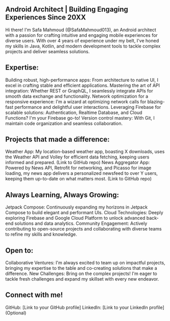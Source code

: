 
## Android Architect | Building Engaging Experiences Since 20XX

Hi there! I'm Safa Mahmoud (@SafaMahmoud013), an Android architect with a passion for crafting intuitive and engaging mobile experiences for diverse users. With over 4 years of experience under my belt, I've honed my skills in Java, Kotlin, and modern development tools to tackle complex projects and deliver seamless solutions.

## Expertise:
Building robust, high-performance apps: From architecture to native UI, I excel in crafting stable and efficient applications.
Mastering the art of API integration: Whether REST or GraphQL, I seamlessly integrate APIs for smooth data exchange and functionality.
Network optimization for a responsive experience: I'm a wizard at optimizing network calls for blazing-fast performance and delightful user interactions.
Leveraging Firebase for scalable solutions: Authentication, Realtime Database, and Cloud Functions? I'm your Firebase go-to!
Version control mastery: With Git, I maintain code organization and seamless collaboration.

## Projects that made a difference:
Weather App: My location-based weather app, boasting X downloads, uses the Weather API and Volley for efficient data fetching, keeping users informed and prepared. (Link to GitHub repo)
News Aggregator App: Powered by News API, Retrofit for networking, and Picasso for image loading, my news app delivers a personalized newsfeed to over Y users, keeping them up-to-date on what matters most. (Link to GitHub repo)

## Always Learning, Always Growing:
Jetpack Compose: Continuously expanding my horizons in Jetpack Compose to build elegant and performant UIs.
Cloud Technologies: Deeply exploring Firebase and Google Cloud Platform to unlock advanced back-end solutions and data analytics.
Community Engagement: Actively contributing to open-source projects and collaborating with diverse teams to refine my skills and knowledge.

## Open to:
Collaborative Ventures: I'm always excited to team up on impactful projects, bringing my expertise to the table and co-creating solutions that make a difference.
New Challenges: Bring on the complex projects! I'm eager to tackle fresh challenges and expand my skillset with every new endeavor.

## Connect with me!
GitHub: [Link to your GitHub profile]
LinkedIn: [Link to your LinkedIn profile] (Optional)
